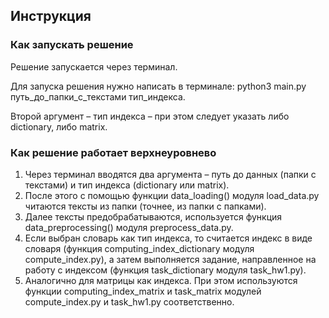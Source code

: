 ## Инструкция

### Как запускать решение

Решение запускается через терминал.

Для запуска решения нужно написать в терминале: python3 main.py путь_до_папки_с_текстами тип_индекса.

Второй аргумент – тип индекса – при этом следует указать либо dictionary, либо matrix.

### Как решение работает верхнеуровнево

1. Через терминал вводятся два аргумента – путь до данных (папки с текстами) и тип индекса (dictionary или matrix).
2. После этого с помощью функции data_loading() модуля load_data.py читаются тексты из папки (точнее, из папки с папками).
3. Далее тексты предобрабатываются, используется функция data_preprocessing() модуля preprocess_data.py.
4. Если выбран словарь как тип индекса, то считается индекс в виде словаря (функция computing_index_dictionary модуля compute_index.py), а затем выполняется задание, направленное на работу с индексом (функция task_dictionary модуля task_hw1.py).
5. Аналогично для матрицы как индекса. При этом используются функции computing_index_matrix и task_matrix модулей compute_index.py и task_hw1.py соответственно.
